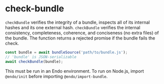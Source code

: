 # check-bundle

`checkBundle` verifies the integrity of a bundle, inspects all of its internal hashes and its one external hash.
`checkBundle` verifies the internal consistency, completeness, coherence, and conciseness (no extra files) of the bundle.
The function returns a rejected promise if the bundle fails the check.

```js
const bundle = await bundleSource('path/to/bundle.js');
// 'bundle' is JSON-serializable
await checkBundle(bundle);
```

This must be run in an Endo environment. To run on Node.js, import `@endo/init` before importing `@endo/import-bundle`.
